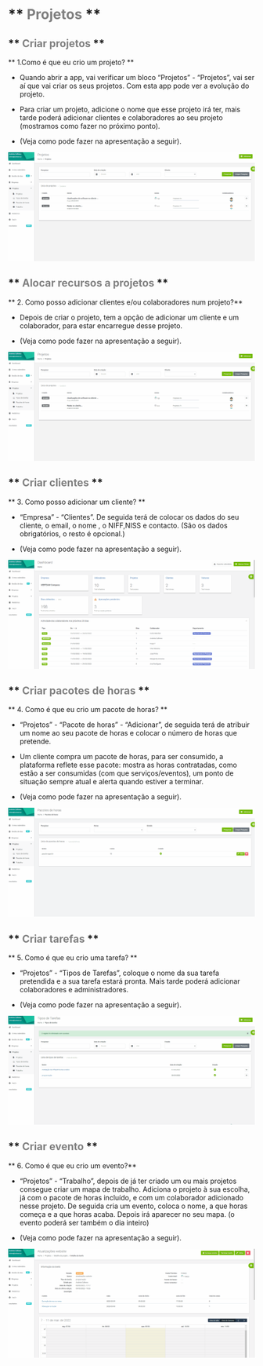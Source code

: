 #  ** <span style="color:Grey">Projetos</span> **

## ** <span style="color:Grey">Criar projetos</span> **

** 1.Como é que eu crio um projeto? **

- Quando abrir a app, vai verificar um bloco “Projetos” - “Projetos”, vai ser aí que vai criar os seus projetos.  Com esta app pode ver a evolução do projeto. 

- Para criar um projeto, adicione o nome que esse projeto irá ter, mais tarde poderá adicionar clientes e colaboradores ao seu projeto (mostramos como fazer no próximo ponto).

- (Veja como pode fazer na apresentação a seguir). 


![Gif](/imagem/26.gif)


## ** <span style="color:Grey">Alocar recursos a projetos</span> **

** 2. Como posso adicionar clientes e/ou colaboradores num projeto?**

- Depois de criar o projeto, tem a opção de adicionar um cliente e um colaborador, para estar encarregue desse projeto. 

- (Veja como pode fazer na apresentação a seguir). 


![Gif](/imagem/26.gif)


## ** <span style="color:Grey">Criar clientes</span> **

 ** 3. Como posso adicionar um cliente? **

  - “Empresa” - “Clientes”. De seguida terá de colocar os dados do seu cliente, o email, o nome , o NIFF,NISS e contacto. (São os dados obrigatórios, o resto é opcional.) 

- (Veja como pode fazer na apresentação a seguir). 

![Gif](/imagem/3.gif)



## ** <span style="color:Grey"> Criar pacotes de horas</span> **


** 4. Como é que eu crio um pacote de horas? **

 - “Projetos” - “Pacote de horas” - “Adicionar”, de seguida terá de atribuir um nome ao seu pacote de horas e colocar o número de horas que pretende. 

 - Um cliente compra um pacote de horas, para ser consumido, a plataforma reflete esse pacote: mostra as horas contratadas, como estão a ser consumidas (com que serviços/eventos), um ponto de situação sempre atual e alerta quando estiver a terminar. 

- (Veja como pode fazer na apresentação a seguir). 

![Gif](/imagem/28.gif)




## ** <span style="color:Grey">Criar tarefas</span> **


** 5. Como é que eu crio uma tarefa? **

    
 - “Projetos” - “Tipos de Tarefas”, coloque o nome da sua tarefa pretendida e a sua tarefa estará pronta. Mais tarde poderá adicionar colaboradores e administradores. 


 - (Veja como pode fazer na apresentação a seguir). 
 
 
 ![Gif](/imagem/27.gif)


 



##  ** <span style="color:Grey">Criar evento</span> **

** 6.  Como é que eu crio um evento?**

- “Projetos” - “Trabalho”, depois de já ter criado um ou mais projetos consegue criar um mapa de trabalho. Adiciona o projeto à sua escolha, já com o pacote de horas incluído, e com um colaborador adicionado nesse projeto. De seguida cria um evento, coloca o nome, a que horas começa e a que horas acaba. Depois irá aparecer no seu mapa. (o evento poderá ser também o dia inteiro)

- (Veja como pode fazer na apresentação a seguir). 
 

![Gif](/imagem/29.gif)
